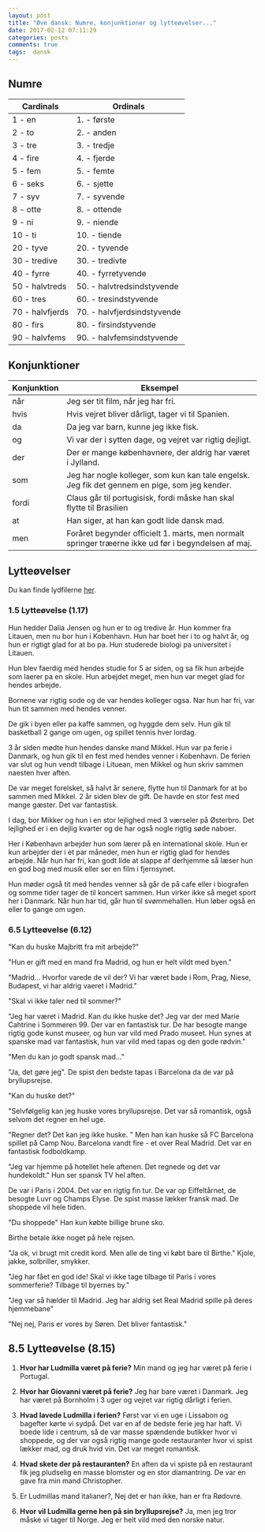 ```yaml
---
layout: post
title: "Øve dansk: Numre, konjunktioner og lytteøvelser..."
date: 2017-02-12 07:11:29
categories: posts
comments: true
tags:  dansk
---
```


## Numre

| Cardinals       | Ordinals                     |
| --------------- | ---------------------------- |
| 1 - en          | 1. - første                  |
| 2 - to          | 2. - anden                   |
| 3 - tre         | 3. - tredje                  |
| 4 - fire        | 4. - fjerde                  |
| 5 - fem         | 5. - femte                   |
| 6 - seks        | 6. - sjette                  |
| 7 - syv         | 7. - syvende                 |
| 8 - otte        | 8. - ottende                 |
| 9 - ni          | 9. - niende                  |
| 10 - ti         | 10. - tiende                 |
| 20 - tyve       | 20. - tyvende                |
| 30 - tredive    | 30. - tredivte               |
| 40 - fyrre      | 40. -  fyrretyvende          |
| 50 - halvtreds  | 50. -  halvtredsindstyvende  |
| 60 - tres       | 60. -  tresindstyvende       |
| 70 - halvfjerds | 70. -  halvfjerdsindstyvende |
| 80 - firs       | 80. -  firsindstyvende       |
| 90 - halvfems   | 90. -  halvfemsindstyvende   |

## Konjunktioner

| Konjunktion	| Eksempel                     |
| ----------- | ---------------------------- |
| når					| Jeg ser tit film, når jeg har fri. |
| hvis  			| Hvis vejret bliver dårligt, tager vi til Spanien.  |
| da    			| Da jeg var barn, kunne jeg ikke fisk.  |
| og    			| Vi var der i sytten dage, og vejret var rigtig dejligt.  |
| der   			| Der er mange københavnere, der aldrig har været i Jylland.  |
| som   			| Jeg har nogle kolleger, som kun kan tale engelsk. Jeg fik det gennem en pige, som jeg kender.  |
| fordi 			| Claus går til portugisisk, fordi måske han skal flytte til Brasilien  |
| at   				| Han siger, at han kan godt lide dansk mad.  |
| men   			| Foråret begynder officielt 1. marts, men normalt springer træerne ikke ud før i begyndelsen af maj.  |

## Lytteøvelser

Du kan finde lydfilerne [her]({{site.cdn_path}}/multimedia/sadan2.zip).

### 1.5 Lytteøvelse (1.17)

Hun hedder Dalia Jensen og hun er to og tredive år. Hun kommer fra Litauen, men nu  bor hun i Kobenhavn. Hun har boet her i to og halvt år, og hun er rigtigt glad for at bo pa. Hun studerede biologi pa universitet i Litauen. 

Hun blev faerdig med hendes studie for 5 ar siden, og sa fik hun arbejde som laerer pa en skole. Hun arbejdet meget, men hun var meget glad for hendes arbejde. 

Bornene var rigtig sode og de var hendes kolleger ogsa. Nar hun har fri,  var hun tit sammen med hendes venner.

De gik i byen eller pa kaffe sammen, og hyggde dem selv. Hun gik til basketball 2 gange om ugen, og spillet tennis hver lordag.

3 år siden mødte hun hendes danske mand Mikkel. Hun var pa ferie i Danmark, og hun gik til en fest med hendes venner i Kobenhavn. De ferien var slut og hun vendt tilbage i Lituean, men Mikkel og hun skriv sammen naesten hver aften.

De var meget forelsket, så halvt år senere, flytte hun til Danmark for at bo sammen med Mikkel. 2 år siden blev de gift. De havde en stor fest med mange gæster. Det var fantastisk.

I dag, bor Mikker og hun  i en stor lejlighed med 3 værseler på Østerbro. Det lejlighed er i en dejlig kvarter og de har også nogle rigtig søde naboer.

Her i København arbejder hun som lærer på en international skole. Hun er kun arbejder der i et par måneder, men hun er rigtig glad for hendes arbejde. Når hun har fri, kan godt lide at slappe af derhjemme så læser hun en god bog med musik eller ser en film i fjernsynet.

Hun møder også tit med hendes venner så går de på cafe eller i biografen og somme tider tager de til koncert sammen. Hun virker ikke så meget sport her i Danmark. Når hun har tid, går hun til svømmehallen. Hun løber også en eller to gange om ugen.

### 6.5 Lytteøvelse (6.12)

"Kan du huske Majbritt fra mit arbejde?"

"Hun er gift med en mand fra Madrid, og hun er helt vildt med byen."

"Madrid... Hvorfor varede de vil der? Vi har været bade i Rom, Prag, Niese, Budapest, vi har aldrig vaeret i Madrid."

"Skal vi ikke taler ned til sommer?"

"Jeg har været i Madrid. Kan du ikke huske det? Jeg var der med Marie Cahtrine i Sommeren 99. Der var en fantastisk tur. De har besogte mange rigtig gode kunst museer, og hun var vild med Prado museet. Hun synes at spanske mad var fantastisk, hun var vild med tapas og den gode rødvin."

"Men du kan jo godt spansk mad..."

"Ja, det gøre jeg". De spist den bedste tapas i Barcelona da de var på bryllupsrejse. 

"Kan du huske det?"

"Selvfølgelig kan jeg huske vores bryllupsrejse. Det var så romantisk, også selvom det regner en hel uge.

"Regner det? Det kan jeg ikke huske. " Men han kan huske så FC Barcelona spillet på Camp Nou. Barcelona vandt fire - et over Real Madrid. Det var en fantastisk fodboldkamp. 

"Jeg var hjemme på hotellet hele aftenen. Det regnede og det var hundekoldt." Hun ser spansk TV hel aften.

De var i Paris i 2004. Det var en rigtig fin tur. De var op Eiffeltårnet, de besogte Luvr og Champs Elyse. De spist masse lækker fransk mad. De shoppede vil hele tiden. 

"Du shoppede" Han kun købte billige brune sko.

Birthe betale ikke noget på hele rejsen. 

"Ja ok, vi brugt mit credit kord. Men alle de ting vi købt bare til Birthe." Kjole, jakke, solbriller, smykker.

"Jeg har fået en god ide! Skal vi ikke tage tilbage til Paris i vores sommerferie? Tilbage til byernes by." 

"Jeg var så hælder til Madrid. Jeg har aldrig set Real Madrid spille på deres hjemmebane"  

"Nej nej, Paris er vores by Søren. Det bliver fantastisk."

## 8.5 Lytteøvelse (8.15)

1. **Hvor har Ludmilla været på ferie?**  Min mand og jeg har været på ferie i Portugal.

2. **Hvor har Giovanni været på ferie?** Jeg har bare været i Danmark. Jeg har været på Bornholm i 3 uger og vejret var rigtig dårligt i ferien.

3. **Hvad lavede Ludmilla i ferien?**  Først var vi en uge i Lissabon og bagefter kørte vi sydpå. Det var en af de bedste ferie jeg har haft. Vi boede lide i centrum, så de var masse spændende butikker hvor vi shoppede, og der var også rigtig mange gode restauranter hvor vi spist lækker mad, og druk hvid vin. Det var meget romantisk. 

4. **Hvad skete der på restauranten?** En aften da vi spiste på en restaurant fik jeg pludselig en masse blomster og en stor diamantring. De var en gave fra min mand Christopher.

5. Er Ludmillas mand italianer?, Nej det er han ikke, han er fra Rødovre.

6. **Hvor vil Ludmilla gerne hen på sin bryllupsrejse?** Ja, men jeg tror måske vi tager til Norge. Jeg er helt vild med den norske natur.

